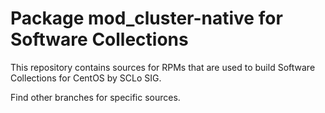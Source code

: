 # Package mod_cluster-native for Software Collections

This repository contains sources for RPMs that are used
to build Software Collections for CentOS by SCLo SIG.

Find other branches for specific sources.
